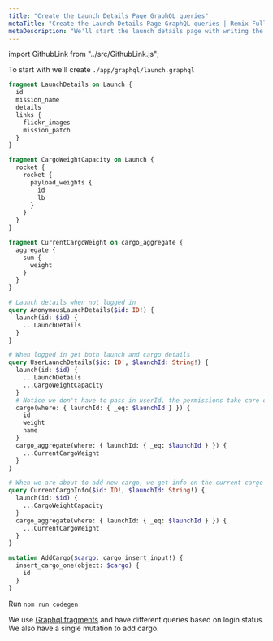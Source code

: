```yaml
---
title: "Create the Launch Details Page GraphQL queries"
metaTitle: "Create the Launch Details Page GraphQL queries | Remix Fullstack GraphQL Tutorial"
metaDescription: "We'll start the launch details page with writing the GraphQL queries"
---
```


import GithubLink from "../src/GithubLink.js";

<GithubLink link="https://github.com/hasura/learn-graphql/blob/master/tutorials/frontend/remix-firebase/app-final/app/graphql/launch.graphql" text="launch.graphql" />

To start with we'll create `./app/graphql/launch.graphql`

```graphql
fragment LaunchDetails on Launch {
  id
  mission_name
  details
  links {
    flickr_images
    mission_patch
  }
}

fragment CargoWeightCapacity on Launch {
  rocket {
    rocket {
      payload_weights {
        id
        lb
      }
    }
  }
}

fragment CurrentCargoWeight on cargo_aggregate {
  aggregate {
    sum {
      weight
    }
  }
}

# Launch details when not logged in
query AnonymousLaunchDetails($id: ID!) {
  launch(id: $id) {
    ...LaunchDetails
  }
}

# When logged in get both launch and cargo details
query UserLaunchDetails($id: ID!, $launchId: String!) {
  launch(id: $id) {
    ...LaunchDetails
    ...CargoWeightCapacity
  }
  # Notice we don't have to pass in userId, the permissions take care of it
  cargo(where: { launchId: { _eq: $launchId } }) {
    id
    weight
    name
  }
  cargo_aggregate(where: { launchId: { _eq: $launchId } }) {
    ...CurrentCargoWeight
  }
}

# When we are about to add new cargo, we get info on the current cargo
query CurrentCargoInfo($id: ID!, $launchId: String!) {
  launch(id: $id) {
    ...CargoWeightCapacity
  }
  cargo_aggregate(where: { launchId: { _eq: $launchId } }) {
    ...CurrentCargoWeight
  }
}

mutation AddCargo($cargo: cargo_insert_input!) {
  insert_cargo_one(object: $cargo) {
    id
  }
}
```

Run `npm run codegen`

We use [Graphql fragments](https://graphql.org/learn/queries/#fragments) and have different queries based on login status. We also have a single mutation to add cargo.

